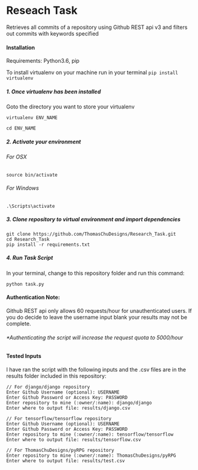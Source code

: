 # Reseach Task
Retrieves all commits of a repository using Github REST api v3 and filters out commits with keywords specified

#### Installation

Requirements: Python3.6, pip

To install virtualenv on your machine run in your terminal
```pip install virtualenv```

##### 1. Once virtualenv has been installed

Goto the directory you want to store your virtualenv
```
virtualenv ENV_NAME

cd ENV_NAME
```

##### 2. Activate your environment

###### For OSX

```
source bin/activate
```

###### For Windows

```
.\Scripts\activate
```

##### 3. Clone repository to virtual environment and import dependencies
```
git clone https://github.com/ThomasChuDesigns/Research_Task.git
cd Research_Task
pip install -r requirements.txt
```

##### 4. Run Task Script
In your terminal, change to this repository folder and run this command:
```
python task.py
```

#### Authentication Note:
Github REST api only allows 60 requests/hour for unauthenticated users. If  you do decide to leave the username input blank your results may not be complete.
###### *Authenticating the script will increase the request quota to 5000/hour

#### Tested Inputs
I have ran the script with the following inputs and the .csv files are in the results folder included in this repository:

```
// For django/django repository
Enter Github Username (optional): USERNAME
Enter Github Password or Access Key: PASSWORD
Enter repository to mine (:owner/:name): django/django
Enter where to output file: results/django.csv

// For tensorflow/tensorflow repository
Enter Github Username (optional): USERNAME
Enter Github Password or Access Key: PASSWORD
Enter repository to mine (:owner/:name): tensorflow/tensorflow
Enter where to output file: results/tensorflow.csv

// For ThomasChuDesigns/pyRPG repository
Enter repository to mine (:owner/:name): ThomasChuDesigns/pyRPG
Enter where to output file: results/test.csv
```





